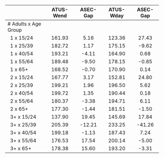 
|                      |    ATUS-Wend |     ASEC-Gap |    ATUS-Wday |     ASEC-Gap |
| -------------------- | :----------: | :----------: | :----------: | :----------: |
| # Adults x Age Group |              |              |              |              |
| &nbsp;&nbsp;1 x 15/24 |       161.93 |         5.16 |       123.36 |        27.43 |
| &nbsp;&nbsp;1 x 25/39 |       182.72 |         1.17 |       175.15 |        -9.62 |
| &nbsp;&nbsp;1 x 40/54 |       193.21 |        -4.11 |       164.90 |         0.68 |
| &nbsp;&nbsp;1 x 55/64 |       189.48 |        -9.50 |       178.15 |        -0.85 |
| &nbsp;&nbsp;1 x 65+  |       168.52 |        -0.70 |       170.90 |         0.14 |
| &nbsp;&nbsp;2 x 15/24 |       167.77 |         3.17 |       152.81 |        24.80 |
| &nbsp;&nbsp;2 x 25/39 |       199.21 |         1.96 |       196.50 |         5.62 |
| &nbsp;&nbsp;2 x 40/54 |       199.72 |         1.35 |       190.44 |         0.18 |
| &nbsp;&nbsp;2 x 55/64 |       180.37 |        -3.38 |       194.71 |         6.11 |
| &nbsp;&nbsp;2 x 65+  |       177.30 |        -1.44 |       181.51 |        -1.50 |
| &nbsp;&nbsp;3+ x 15/24 |       137.90 |        19.45 |       145.69 |        17.84 |
| &nbsp;&nbsp;3+ x 25/39 |       205.39 |       -12.21 |       233.25 |       -41.26 |
| &nbsp;&nbsp;3+ x 40/54 |       199.18 |        -1.13 |       187.43 |         7.24 |
| &nbsp;&nbsp;3+ x 55/64 |       176.53 |        17.54 |       200.14 |        -5.00 |
| &nbsp;&nbsp;3+ x 65+ |       178.38 |        15.60 |       193.20 |        -3.31 |

